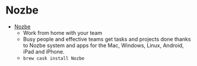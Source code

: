# Nozbe
- [Nozbe](https://nozbe.com/)
  -  Work from home with your team
  - Busy people and effective teams get tasks and projects done thanks to Nozbe system and apps for the Mac, Windows, Linux, Android, iPad and iPhone.
  - `brew cask install Nozbe`
